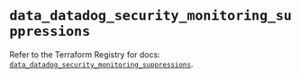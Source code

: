 # `data_datadog_security_monitoring_suppressions`

Refer to the Terraform Registry for docs: [`data_datadog_security_monitoring_suppressions`](https://registry.terraform.io/providers/datadog/datadog/3.56.0/docs/data-sources/security_monitoring_suppressions).
